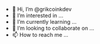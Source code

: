- 👋 Hi, I’m @grikcoinkdev
- 👀 I’m interested in ...
- 🌱 I’m currently learning ...
- 💞️ I’m looking to collaborate on ...
- 📫 How to reach me ...

<!---
grikcoinkdev/grikcoinkdev is a ✨ special ✨ repository because its `README.md` (this file) appears on your GitHub profile.
You can click the Preview link to take a look at your changes.
--->
